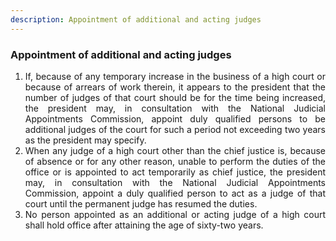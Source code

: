 ```yaml
---
description: Appointment of additional and acting judges
---
```


### Appointment of additional and acting judges

1. <div style="text-align: justify"> If, because of any temporary increase in the business of a high court or because of arrears of work therein, it appears to the president that the number of judges of that court should be for the time being increased, the president may, in consultation with the National Judicial Appointments Commission, appoint duly qualified persons to be additional judges of the court for such a period not exceeding two years as the president may specify.
2. <div style="text-align: justify"> When any judge of a high court other than the chief justice is, because of absence or for any other reason, unable to perform the duties of the office or is appointed to act temporarily as chief justice, the president may, in consultation with the National Judicial Appointments Commission, appoint a duly qualified person to act as a judge of that court until the permanent judge has resumed the duties.
3. <div style="text-align: justify"> No person appointed as an additional or acting judge of a high court shall hold office after attaining the age of sixty-two years.
